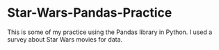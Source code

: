 # Star-Wars-Pandas-Practice

This is some of my practice using the Pandas library in Python. I used a survey about Star Wars movies for data.
